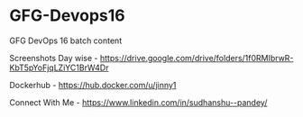 # GFG-Devops16
GFG DevOps 16 batch content

Screenshots Day wise - https://drive.google.com/drive/folders/1f0RMIbrwR-KbT5pYoFjqLZiYC1BrW4Dr

Dockerhub - https://hub.docker.com/u/jinny1

Connect With Me - https://www.linkedin.com/in/sudhanshu--pandey/

